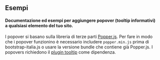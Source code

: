 ## Esempi

#### Documentazione ed esempi per aggiungere popover (tooltip informativi) a qualsiasi elemento del tuo sito.

I popover si basano sulla libreria di terze parti [Popper.js](https://popper.js.org/). Per fare in modo che i popover funzionino è necessario includere `popper.min.js` prima di bootstrap-italia.js o usare la versione bundle che contiene già Popper.js. I popovers richiedono il [plugin tooltip](https://italia.github.io/bootstrap-italia/docs/componenti/tooltip/) come dipendenza.

<!-- STORY -->